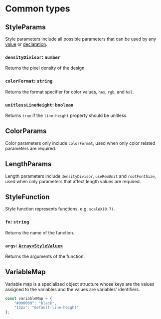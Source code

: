 # Common types

## StyleParams

Style parameters include all possible parameters that can be used by any [value](./values.md) or [declaration](./declarations.md).

### `densityDivisor`: `number`
Returns the pixel density of the design.

### `colorFormat`: `string`
Returns the format specifier for color values, `hex`, `rgb`, and `hsl`.

### `unitlessLineHeight`: `boolean`
Returns `true` if the `line-height` property should be unitless.

## ColorParams

Color parameters only include `colorFormat`, used when only color related parameters are required.

## LengthParams

Length parameters include `densityDivisor`, `useRemUnit` and `rootFontSize`, used when only parameters that affect length values are required.

## StyleFunction

Style function represents functions, e.g. `scaleX(0.7)`.

### `fn`: `string`
Returns the name of the function.

### `args`: [`Array<StyleValue>`](./values.md#stylevalue)
Returns the arguments of the function.

## VariableMap

Variable map is a specialized object structure whose keys are the values assigned to the variables and the values are variables' identifiers.

```js
const variableMap = {
    "#000000": "black",
    "12px": "default-line-height"
};
```
